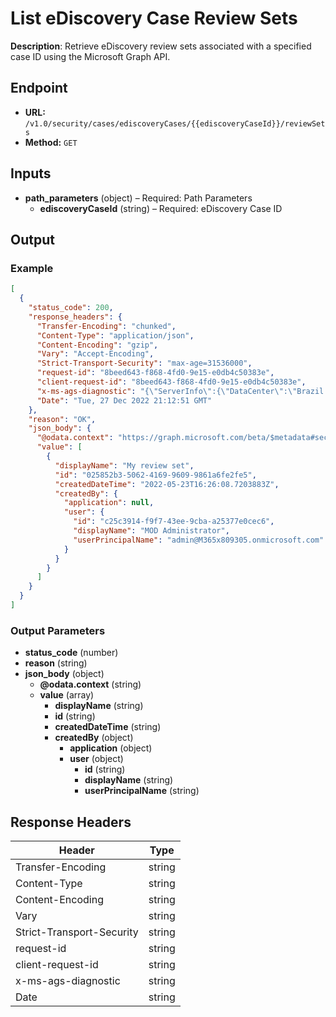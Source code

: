 # List eDiscovery Case Review Sets

**Description**: Retrieve eDiscovery review sets associated with a specified case ID using the Microsoft Graph API.

## Endpoint

- **URL:** `/v1.0/security/cases/ediscoveryCases/{{ediscoveryCaseId}}/reviewSets`
- **Method:** `GET`
## Inputs

- **path_parameters** (object) – Required: Path Parameters
  - **ediscoveryCaseId** (string) – Required: eDiscovery Case ID
## Output

### Example

```json
[
  {
    "status_code": 200,
    "response_headers": {
      "Transfer-Encoding": "chunked",
      "Content-Type": "application/json",
      "Content-Encoding": "gzip",
      "Vary": "Accept-Encoding",
      "Strict-Transport-Security": "max-age=31536000",
      "request-id": "8beed643-f868-4fd0-9e15-e0db4c50383e",
      "client-request-id": "8beed643-f868-4fd0-9e15-e0db4c50383e",
      "x-ms-ags-diagnostic": "{\"ServerInfo\":{\"DataCenter\":\"Brazil South\",\"Slice\":\"E\",\"Ring\":\"3\",\"ScaleUnit\":\"001\",\"RoleInstance\":\"CP1PEPF00003034\"}}",
      "Date": "Tue, 27 Dec 2022 21:12:51 GMT"
    },
    "reason": "OK",
    "json_body": {
      "@odata.context": "https://graph.microsoft.com/beta/$metadata#security/cases/ediscoveryCases('b0073e4e-4184-41c6-9eb7-8c8cc3e2288b')/reviewSets",
      "value": [
        {
          "displayName": "My review set",
          "id": "025852b3-5062-4169-9609-9861a6fe2fe5",
          "createdDateTime": "2022-05-23T16:26:08.7203883Z",
          "createdBy": {
            "application": null,
            "user": {
              "id": "c25c3914-f9f7-43ee-9cba-a25377e0cec6",
              "displayName": "MOD Administrator",
              "userPrincipalName": "admin@M365x809305.onmicrosoft.com"
            }
          }
        }
      ]
    }
  }
]
```
### Output Parameters

- **status_code** (number)
- **reason** (string)
- **json_body** (object)
  - **@odata.context** (string)
  - **value** (array)
    - **displayName** (string)
    - **id** (string)
    - **createdDateTime** (string)
    - **createdBy** (object)
      - **application** (object)
      - **user** (object)
        - **id** (string)
        - **displayName** (string)
        - **userPrincipalName** (string)
## Response Headers

| Header | Type |
|--------|------|
| Transfer-Encoding | string |
| Content-Type | string |
| Content-Encoding | string |
| Vary | string |
| Strict-Transport-Security | string |
| request-id | string |
| client-request-id | string |
| x-ms-ags-diagnostic | string |
| Date | string |